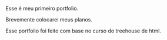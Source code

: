Esse é meu primeiro portfolio. 

Brevemente colocarei meus planos.

Esse portfolio foi feito com base no curso do treehouse de html.
